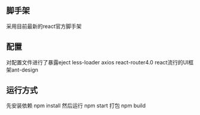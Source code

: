 ## 脚手架
采用目前最新的react官方脚手架


## 配置
对配置文件进行了暴露eject
less-loader
axios
react-router4.0
react流行的UI框架ant-design

## 运行方式
先安装依赖
npm install 
然后运行
npm start
打包
npm build

